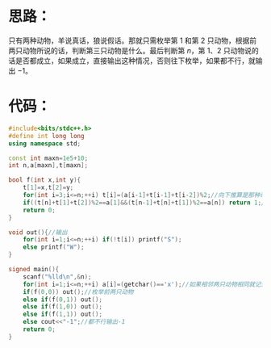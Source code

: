 # 思路：
只有两种动物，羊说真话，狼说假话。那就只需枚举第 $1$ 和第 $2$ 只动物，根据前两只动物所说的话，判断第三只动物是什么。最后判断第 $n$，第 $1$、$2$ 只动物说的话是否都成立，如果成立，直接输出这种情况，否则往下枚举，如果都不行，就输出 $-1$。
# 代码：
```cpp
#include<bits/stdc++.h>
#define int long long
using namespace std;

const int maxn=1e5+10;
int n,a[maxn],t[maxn];

bool f(int x,int y){
	t[1]=x,t[2]=y;
	for(int i=3;i<=n;++i) t[i]=(a[i-1]+t[i-1]+t[i-2])%2;//向下推算是那种动物
	if((t[n]+t[1]+t[2])%2==a[1]&&(t[n-1]+t[n]+t[1])%2==a[n]) return 1;//判断这种情况是否成立
	return 0;
}

void out(){//输出
	for(int i=1;i<=n;++i) if(!t[i]) printf("S");
	else printf("W");
}

signed main(){
	scanf("%lld\n",&n);
	for(int i=1;i<=n;++i) a[i]=(getchar()=='x');//如果相邻两只动物相同就记录为1
	if(f(0,0)) out();//枚举前两只动物
	else if(f(0,1)) out();
	else if(f(1,0)) out();
	else if(f(1,1)) out();
	else cout<<"-1";//都不行输出-1
	return 0;
}
```